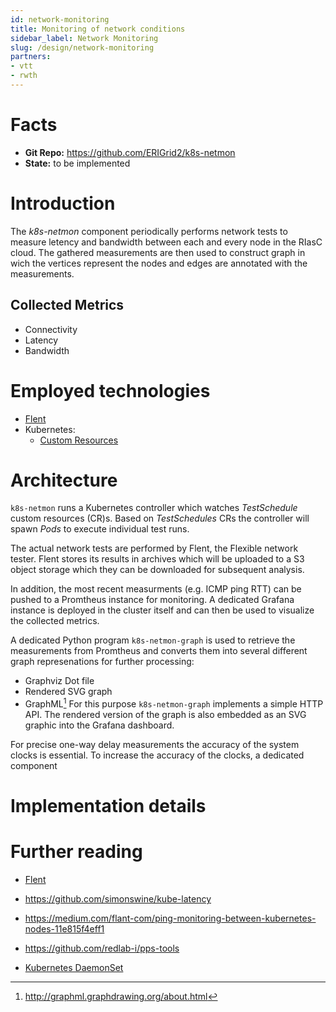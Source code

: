 ```yaml
---
id: network-monitoring
title: Monitoring of network conditions
sidebar_label: Network Monitoring
slug: /design/network-monitoring
partners:
- vtt
- rwth
---
```


# Facts

- **Git Repo:** https://github.com/ERIGrid2/k8s-netmon
- **State:** to be implemented

# Introduction

The _k8s-netmon_ component periodically performs network tests to measure letency and bandwidth between each and every node in the RIasC cloud.
The gathered measurements are then used to construct graph in wich the vertices represent the nodes and edges are annotated with the measurements.

## Collected Metrics

- Connectivity
- Latency
- Bandwidth

# Employed technologies

- [Flent](https://flent.org/)
- Kubernetes:
  - [Custom Resources](https://kubernetes.io/docs/concepts/extend-kubernetes/api-extension/custom-resources/)

# Architecture

`k8s-netmon` runs a Kubernetes controller which watches _TestSchedule_ custom resources (CR)s.
Based on _TestSchedules_ CRs the controller will spawn _Pods_ to execute individual test runs.

The actual network tests are performed by Flent, the Flexible network tester.
Flent stores its results in archives which will be uploaded to a S3 object storage which they can be downloaded for subsequent analysis.

In addition, the most recent measurments (e.g. ICMP ping RTT) can be pushed to a Promtheus instance for monitoring.
A dedicated Grafana instance is deployed in the cluster itself and can then be used to visualize the collected metrics.

A dedicated Python program `k8s-netmon-graph` is used to retrieve the measurements from Promtheus and converts them into several different graph represenations for further processing:
- Graphviz Dot file
- Rendered SVG graph
- GraphML[^3]
For this purpose `k8s-netmon-graph` implements a simple HTTP API.
The rendered version of the graph is also embedded as an SVG graphic into the Grafana dashboard.

For precise one-way delay measurements the accuracy of the system clocks is essential.
To increase the accuracy of the clocks, a dedicated component 

# Implementation details

# Further reading

- [Flent](https://flent.org/)
- https://github.com/simonswine/kube-latency
- https://medium.com/flant-com/ping-monitoring-between-kubernetes-nodes-11e815f4eff1

- https://github.com/redlab-i/pps-tools
- [Kubernetes DaemonSet](https://kubernetes.io/docs/concepts/workloads/controllers/daemonset/)

[^3]: http://graphml.graphdrawing.org/about.html

